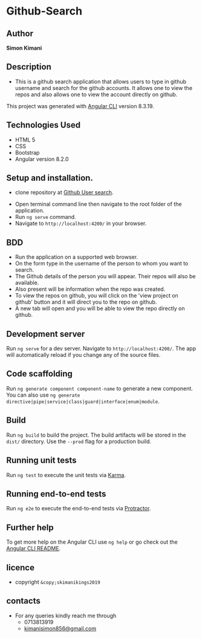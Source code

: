 # Github-Search

## Author

**Simon Kimani**

## Description

- This is a github search application that allows users to type in github username and search for the github accounts. It allows one to view the repos and also allows one to view the account directly on github.

This project was generated with [Angular CLI](https://github.com/angular/angular-cli) version 8.3.19.

## Technologies Used

- HTML 5
- CSS
- Bootstrap
- Angular version 8.2.0
## Setup and installation.

* clone repository at [Github User search](https://github.com/SkimaniKings/Github-Search).
- Open terminal command line then navigate to the root folder of the application.
- Run `ng serve` command.
- Navigate to `http://localhost:4200/` in your browser.

## BDD

- Run the application on a supported web browser.
- On the form type in the username of the person to whom you want to search.
- The Github details of the person you will appear. Their repos will also be available.
- Also present will be information when the repo was created.
- To view the repos on github, you will click on the 'view project on github' button and it will direct you to the repo on github.
- A new tab will open and you will be able to view the repo directly on github.

## Development server

Run `ng serve` for a dev server. Navigate to `http://localhost:4200/`. The app will automatically reload if you change any of the source files.

## Code scaffolding

Run `ng generate component component-name` to generate a new component. You can also use `ng generate directive|pipe|service|class|guard|interface|enum|module`.

## Build

Run `ng build` to build the project. The build artifacts will be stored in the `dist/` directory. Use the `--prod` flag for a production build.

## Running unit tests

Run `ng test` to execute the unit tests via [Karma](https://karma-runner.github.io).

## Running end-to-end tests

Run `ng e2e` to execute the end-to-end tests via [Protractor](http://www.protractortest.org/).

## Further help

To get more help on the Angular CLI use `ng help` or go check out the [Angular CLI README](https://github.com/angular/angular-cli/blob/master/README.md).

## licence
* copyright `&copy;skimanikings2019`

## contacts
- For any queries kindly reach me through 
    - 0713813919
    - kimanisimon856@gmail.com
